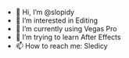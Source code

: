 - 👋 Hi, I’m @slopidy
- 👀 I’m interested in Editing 
- 🌱 I’m currently using Vegas Pro 
- 💞️ I’m trying to learn After Effects
- 📫 How to reach me: Sledicy

